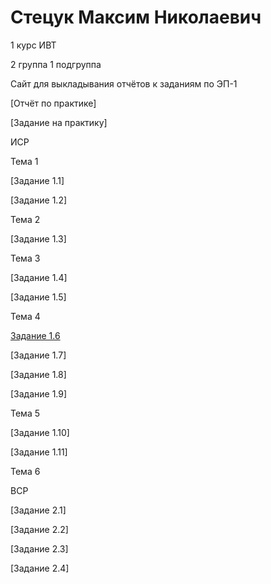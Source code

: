 # Стецук Максим Николаевич

1 курс ИВТ

2 группа 1 подгруппа

Сайт для выкладывания отчётов к заданиям по ЭП-1

[Отчёт по практике]

[Задание на практику]

ИСР

Тема 1

[Задание 1.1]

[Задание 1.2]

Тема 2

[Задание 1.3]

Тема 3

[Задание 1.4]

[Задание 1.5]

Тема 4

[Задание 1.6](https://github.com/XtulenchikX/XtulenchikX.github.io/blob/main/%D0%A1%D1%82%D0%B5%D1%86%D1%83%D0%BA%202%D0%B3%D1%80.1%D0%BF.%D0%B3%D1%80.%20%D0%97%D0%B0%D0%B4%D0%B0%D0%BD%D0%B8%D0%B5%20%D0%98%D0%A1%D0%A0%201.6.pdf)

[Задание 1.7]

[Задание 1.8]

[Задание 1.9]

Тема 5

[Задание 1.10]

[Задание 1.11]

Тема 6

ВСР

[Задание 2.1]

[Задание 2.2]

[Задание 2.3]

[Задание 2.4]
